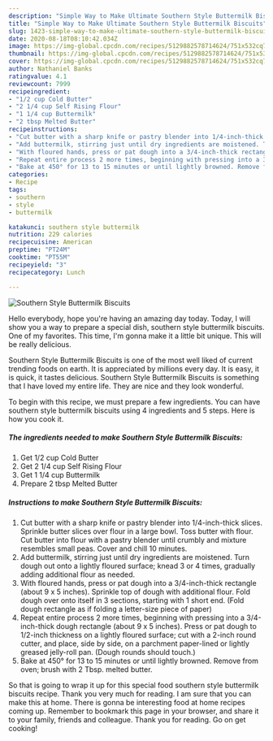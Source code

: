 ```yaml
---
description: "Simple Way to Make Ultimate Southern Style Buttermilk Biscuits"
title: "Simple Way to Make Ultimate Southern Style Buttermilk Biscuits"
slug: 1423-simple-way-to-make-ultimate-southern-style-buttermilk-biscuits
date: 2020-08-18T08:10:42.034Z
image: https://img-global.cpcdn.com/recipes/5129882578714624/751x532cq70/southern-style-buttermilk-biscuits-recipe-main-photo.jpg
thumbnail: https://img-global.cpcdn.com/recipes/5129882578714624/751x532cq70/southern-style-buttermilk-biscuits-recipe-main-photo.jpg
cover: https://img-global.cpcdn.com/recipes/5129882578714624/751x532cq70/southern-style-buttermilk-biscuits-recipe-main-photo.jpg
author: Nathaniel Banks
ratingvalue: 4.1
reviewcount: 7999
recipeingredient:
- "1/2 cup Cold Butter"
- "2 1/4 cup Self Rising Flour"
- "1 1/4 cup Buttermilk"
- "2 tbsp Melted Butter"
recipeinstructions:
- "Cut butter with a sharp knife or pastry blender into 1/4-inch-thick slices. Sprinkle butter slices over flour in a large bowl. Toss butter with flour. Cut butter into flour with a pastry blender until crumbly and mixture resembles small peas. Cover and chill 10 minutes."
- "Add buttermilk, stirring just until dry ingredients are moistened. Turn dough out onto a lightly floured surface; knead 3 or 4 times, gradually adding additional flour as needed."
- "With floured hands, press or pat dough into a 3/4-inch-thick rectangle (about 9 x 5 inches). Sprinkle top of dough with additional flour. Fold dough over onto itself in 3 sections, starting with 1 short end. (Fold dough rectangle as if folding a letter-size piece of paper)"
- "Repeat entire process 2 more times, beginning with pressing into a 3/4-inch-thick dough rectangle (about 9 x 5 inches). Press or pat dough to 1/2-inch thickness on a lightly floured surface; cut with a 2-inch round cutter, and place, side by side, on a parchment paper-lined or lightly greased jelly-roll pan. (Dough rounds should touch.)"
- "Bake at 450° for 13 to 15 minutes or until lightly browned. Remove from oven; brush with 2 Tbsp. melted butter."
categories:
- Recipe
tags:
- southern
- style
- buttermilk

katakunci: southern style buttermilk 
nutrition: 229 calories
recipecuisine: American
preptime: "PT24M"
cooktime: "PT55M"
recipeyield: "3"
recipecategory: Lunch

---
```



![Southern Style Buttermilk Biscuits](https://img-global.cpcdn.com/recipes/5129882578714624/751x532cq70/southern-style-buttermilk-biscuits-recipe-main-photo.jpg)

Hello everybody, hope you're having an amazing day today. Today, I will show you a way to prepare a special dish, southern style buttermilk biscuits. One of my favorites. This time, I'm gonna make it a little bit unique. This will be really delicious.

Southern Style Buttermilk Biscuits is one of the most well liked of current trending foods on earth. It is appreciated by millions every day. It is easy, it is quick, it tastes delicious. Southern Style Buttermilk Biscuits is something that I have loved my entire life. They are nice and they look wonderful.




To begin with this recipe, we must prepare a few ingredients. You can have southern style buttermilk biscuits using 4 ingredients and 5 steps. Here is how you cook it.

<!--inarticleads1-->

##### The ingredients needed to make Southern Style Buttermilk Biscuits:

1. Get 1/2 cup Cold Butter
1. Get 2 1/4 cup Self Rising Flour
1. Get 1 1/4 cup Buttermilk
1. Prepare 2 tbsp Melted Butter




<!--inarticleads2-->

##### Instructions to make Southern Style Buttermilk Biscuits:

1. Cut butter with a sharp knife or pastry blender into 1/4-inch-thick slices. Sprinkle butter slices over flour in a large bowl. Toss butter with flour. Cut butter into flour with a pastry blender until crumbly and mixture resembles small peas. Cover and chill 10 minutes.
1. Add buttermilk, stirring just until dry ingredients are moistened. Turn dough out onto a lightly floured surface; knead 3 or 4 times, gradually adding additional flour as needed.
1. With floured hands, press or pat dough into a 3/4-inch-thick rectangle (about 9 x 5 inches). Sprinkle top of dough with additional flour. Fold dough over onto itself in 3 sections, starting with 1 short end. (Fold dough rectangle as if folding a letter-size piece of paper)
1. Repeat entire process 2 more times, beginning with pressing into a 3/4-inch-thick dough rectangle (about 9 x 5 inches). Press or pat dough to 1/2-inch thickness on a lightly floured surface; cut with a 2-inch round cutter, and place, side by side, on a parchment paper-lined or lightly greased jelly-roll pan. (Dough rounds should touch.)
1. Bake at 450° for 13 to 15 minutes or until lightly browned. Remove from oven; brush with 2 Tbsp. melted butter.




So that is going to wrap it up for this special food southern style buttermilk biscuits recipe. Thank you very much for reading. I am sure that you can make this at home. There is gonna be interesting food at home recipes coming up. Remember to bookmark this page in your browser, and share it to your family, friends and colleague. Thank you for reading. Go on get cooking!
